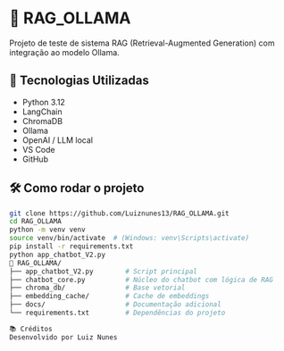 # 🧠 RAG_OLLAMA

Projeto de teste de sistema RAG (Retrieval-Augmented Generation) com integração ao modelo Ollama.

## 🚀 Tecnologias Utilizadas
- Python 3.12
- LangChain
- ChromaDB
- Ollama
- OpenAI / LLM local
- VS Code
- GitHub

## 🛠️ Como rodar o projeto

```bash
git clone https://github.com/Luiznunes13/RAG_OLLAMA.git
cd RAG_OLLAMA
python -m venv venv
source venv/bin/activate  # (Windows: venv\Scripts\activate)
pip install -r requirements.txt
python app_chatbot_V2.py
📂 RAG_OLLAMA/
├── app_chatbot_V2.py        # Script principal
├── chatbot_core.py          # Núcleo do chatbot com lógica de RAG
├── chroma_db/               # Base vetorial
├── embedding_cache/         # Cache de embeddings
├── docs/                    # Documentação adicional
└── requirements.txt         # Dependências do projeto

📚 Créditos
Desenvolvido por Luiz Nunes
